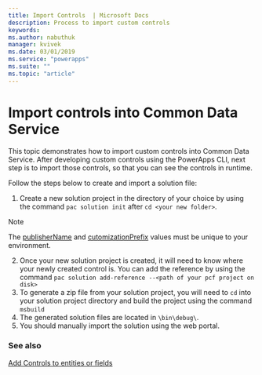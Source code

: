 ```yaml
---
title: Import Controls  | Microsoft Docs
description: Process to import custom controls
keywords:
ms.author: nabuthuk
manager: kvivek
ms.date: 03/01/2019
ms.service: "powerapps"
ms.suite: ""
ms.topic: "article"
---
```


# Import controls into Common Data Service


This topic demonstrates how to import custom controls into Common Data Service. After developing custom controls using the PowerApps CLI, next step is to import those controls, so that you can see the controls in runtime.

Follow the steps below to create and import a solution file:

1. Create a new solution project in the directory of your choice by using the command `pac solution init` after `cd <your new folder>`.

> [!NOTE]
> The [publisherName]() and [cutomizationPrefix]() values must be unique to your environment.
 
2. Once your new solution project is created, it will need to know where your newly created control is. You can add the reference by using the command
`pac solution add-reference --<path of your pcf project on disk>`
3. To generate a zip file from your solution project, you will need to `cd` into your solution project directory and build the project using the command `msbuild` 
4. The generated solution files are located in `\bin\debug\`.
5. You should manually import the solution using the web portal.

### See also

[Add Controls to entities or fields](add-custom-controls-to-a-field-or-entity.md)